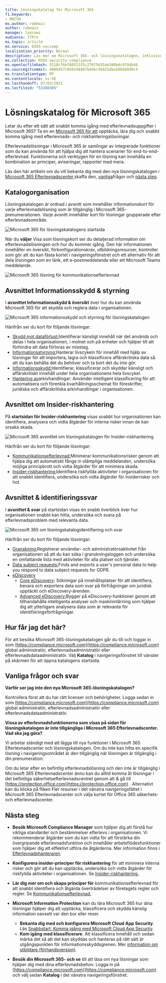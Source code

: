 ```yaml
---
title: Lösningskatalog för Microsoft 365
f1.keywords:
- NOCSH
ms.author: robmazz
author: robmazz
manager: laurawi
audience: ITPro
ms.topic: article
ms.service: O365-seccomp
localization_priority: Normal
description: Läs mer om Microsoft 365- och lösningskatalogen, inklusive vad den innehåller, hur du hämtar den och dina nästa steg.
ms.collection: M365-security-compliance
ms.openlocfilehash: 5118cf6ef80513f5c276f5635ab380bdc979db46
ms.sourcegitcommit: 4886457c0d4248407bddec56425dba50bb60d9c4
ms.translationtype: MT
ms.contentlocale: sv-SE
ms.lasthandoff: 07/03/2021
ms.locfileid: "53288305"
---
```

# <a name="microsoft-365-solution-catalog"></a>Lösningskatalog för Microsoft 365

Letar du efter ett sätt att snabbt komma igång med efterlevnadsuppgifter i Microsoft 365? Ta en en [Microsoft 365 för att](https://compliance.microsoft.com/solutioncatalog) upptäcka, lära dig och snabbt komma igång med efterlevnads- och riskhanteringslösningar.

Efterlevnadslösningar i Microsoft 365 är samlingar av integrerade funktioner som du kan använda för att hjälpa dig att hantera scenarier för end-to-end-efterlevnad. Funktionerna och verktygen för en lösning kan innehålla en kombination av principer, aviseringar, rapporter med mera.

Läs den här artikeln om du vill bekanta dig med den nya lösningskatalogen i [Microsoft 365 Efterlevnadscenter,](#how-do-i-get-this)skaffa den, [vanliga](#frequently-asked-questions)frågor och [nästa steg](#next-steps).

## <a name="catalog-organization"></a>Katalogorganisation

Lösningskatalogen är ordnad i avsnitt som innehåller informationskort för varje efterlevnadslösning som är tillgänglig i Microsoft 365-prenumerationen. Varje avsnitt innehåller kort för lösningar grupperade efter efterlevnadsområde.

![Microsoft 365 för lösningskatalogens startsida](../media/m365-solution-catalog-home.png)

När du **väljer** Visa som lösningskort ser du detaljerad information om efterlevnadslösningen och hur du kommer igång. Den här informationen innehåller en översikt, förkonfigurationskrav, utbildningsresurser, kontroller som gör att du kan fästa kortet i navigeringsfönstret och ett alternativ för att dela lösningen som en länk, ett e-postmeddelande eller ett Microsoft Teams meddelande.

![Microsoft 365 lösning för kommunikationsefterlevnad](../media/m365-solution-catalog-communication-compliance.png)

## <a name="information-protection--governance-section"></a>Avsnittet Informationsskydd & styrning

I **avsnittet Informationsskydd & översikt** över hur du kan använda Microsoft 365 för att skydda och reglera data i organisationen.

![Microsoft 365 informationsskydd och styrning för lösningskatalogen](../media/m365-solution-catalog-information-protection-governance.png)

Härifrån ser du kort för följande lösningar:

- [Skydd mot dataförlust:](dlp-learn-about-dlp.md)Identifierar känsligt innehåll när det används och delas i hela organisationen, i molnet och på enheter och hjälper till att förhindra att data förloras av misstag.
- [Informationsstyrning:](manage-information-governance.md)Hanterar livscykeln för innehåll med hjälp av lösningar för att importera, lagra och klassificera affärskritiska data så att du kan behålla det du behöver och ta bort det du inte gör.
- [Informationsskydd:](information-protection.md)Identifierar, klassificerar och skyddar känsligt och affärskritiskt innehåll under hela organisationens hela livscykel.
- [Hantering av](records-management.md)arkivhandlingar: Använder intelligent klassificering för att automatisera och förenkla kvarhållningsschemat för föreskrifter, juridiska och affärskritiska arkivhandlingar i organisationen.

## <a name="insider-risk-management-section"></a>Avsnittet om Insider-riskhantering

På **startsidan för Insider-riskhantering** visas snabbt hur organisationen kan identifiera, analysera och vidta åtgärder för interna risker innan de kan orsaka skada.

![Microsoft 365 avsnittet om lösningskatalogen för Insider-riskhantering](../media/m365-solution-catalog-insider-risk-management.png)

Härifrån ser du kort för följande lösningar:

- [Kommunikationsefterlevnad:](communication-compliance.md)Minimerar kommunikationsrisker genom att hjälpa dig att automatiskt fånga in olämpliga meddelanden, undersöka möjliga principbrott och vidta åtgärder för att minimera skada.
- [Insider-riskhantering:](insider-risk-management.md)Identifiera riskfyllda aktiviteter i organisationen för att snabbt identifiera, undersöka och vidta åtgärder för insiderrisker och hot.

## <a name="discovery--response-section"></a>Avsnittet & identifieringssvar

I **avsnittet & svar** på startsidan visas en snabb överblick över hur organisationen snabbt kan hitta, undersöka och svara på efterlevnadsproblem med relevanta data.

![Microsoft 365 om lösningskatalogidentifiering och svar](../media/m365-solution-catalog-discovery-response.png)

Härifrån ser du kort för följande lösningar:

- [Granskning:](search-the-audit-log-in-security-and-compliance.md)Registrerar användar- och administratörsaktivitet från organisationen så att du kan söka i granskningsloggen och undersöka en omfattande lista med aktiviteter för alla platser och tjänster.
- [Data subject requests:](/compliance/regulatory/gdpr-manage-gdpr-data-subject-requests-with-the-dsr-case-tool)Finds and exports a user's personal data to help you respond to data subject requests for GDPR.
- [eDiscovery](manage-legal-investigations.md)
    - [Core eDiscovery](./get-started-core-ediscovery.md): Sökningar på innehållsplatser för att identifiera, bevara och exportera data som svar på förfrågningar om juridisk upptäckt och eDiscovery-ärenden.
    - [Advanced eDiscovery:](overview-ediscovery-20.md)Bygger på eDiscovery-funktioner genom att tillhandahålla intelligenta analyser och maskininlärning som hjälper dig att ytterligare analysera data som är relevanta för identifieringsförfrågningar.

## <a name="how-do-i-get-this"></a>Hur får jag det här?

För att besöka Microsoft 365-lösningskatalogen går du till och loggar in som [https://compliance.microsoft.com](https://compliance.microsoft.com) global administratör, efterlevnadsadministratör eller efterlevnadsdataadministratör. Välj **Katalog** i navigeringsfönstret till vänster på skärmen för att öppna katalogens startsida.

## <a name="frequently-asked-questions"></a>Vanliga frågor och svar

**Varför ser jag inte den nya Microsoft 365-lösningskatalogen?**

Kontrollera först att du har rätt licenser och behörigheter. Logga sedan in som [https://compliance.microsoft.com](https://compliance.microsoft.com) global administratör, efterlevnadsadministratör eller efterlevnadsdataadministratör.

**Vissa av efterlevnadsfunktionerna som visas på sidan för lösningskatalogen är inte tillgängliga i Microsoft 365 Efterlevnadscenter. Vad ska jag göra?**

Vi arbetar ständigt med att lägga till nya funktioner i Microsoft 365 Efterlevnadscenter och lösningskatalogen. Om du inte kan hitta en specifik lösning i navigeringsområdet är den tillgänglig när lösningen är tillgänglig i din prenumeration.

Om du letar efter en befintlig efterlevnadslösning och den inte är tillgänglig i Microsoft 365 Efterlevnadscenter ännu kan du alltid komma åt lösningar i det befintliga säkerhetsefterlevnadscentret genom att &amp; gå till [https://protection.office.com](https://protection.office.com) . Alternativt kan du klicka  på fliken Fler resurser i det vänstra navigeringsfältet i Microsoft 365 Efterlevnadscenter och välja kortet för Office 365 säkerhets- och efterlevnadscenter.  

## <a name="next-steps"></a>Nästa steg

- **Besök Microsoft Compliance Manager** som hjälper dig att förstå hur viktiga standarder och bestämmelser efterlevs i organisationen. Vi rekommenderar åtgärder som du kan vidta för att förstärka din övergripande efterlevnadsfunktion och innehåller arbetsflödesfunktioner som hjälper dig att effektivt utföra de åtgärderna. Mer information finns i [Efterlevnadshanteraren](compliance-manager.md).

- **Konfigurera insider-principer för riskhantering** för att minimera interna risker och gör att du kan upptäcka, undersöka och vidta åtgärder för riskfyllda aktiviteter i organisationen. Se [Insider-riskhantering.](insider-risk-management.md)

- **Lär dig mer om och skapa principer för** kommunikationsefterlevnad för att snabbt identifiera och åtgärda överträdelser av företagets regler och regler. Se [Kommunikationsefterlevnad.](communication-compliance.md)

- **Microsoft Information Protection** kan du lära Microsoft 365 hur dina lösningar hjälper dig att upptäcka, klassificera och skydda känslig information oavsett var den bor eller reser.
    - **Bekanta dig med och konfigurera Microsoft Cloud App Security**. Läs [Snabbstart: Komma igång med Microsoft Cloud App Security](/cloud-app-security/getting-started-with-cloud-app-security).
    - **Kom igång med klassificerare**. Att klassificera innehåll och sedan märka det så att det kan skyddas och hanteras på rätt sätt är utgångspunkten för informationsskyddsgrenen. Mer [information om utbildare (förhandsversion)](classifier-learn-about.md).

- **Besök din Microsoft 365- och se** till att läsa om nya lösningar som hjälper dig med dina efterlevnadsbehov. Logga in på [https://compliance.microsoft.com](https://compliance.microsoft.com) och välj sedan **Katalog** i det vänstra navigeringsfönstret.